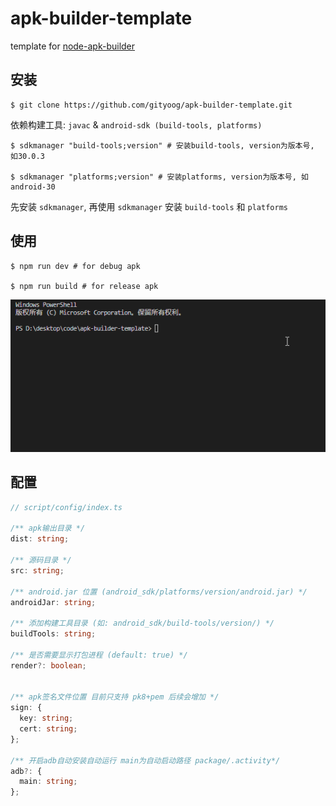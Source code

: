 # apk-builder-template

template for <a href="https://github.com/gityoog/node-apk-builder.git">node-apk-builder</a>

## 安装

```
$ git clone https://github.com/gityoog/apk-builder-template.git
```

依赖构建工具: `javac` & `android-sdk (build-tools, platforms)`

```
$ sdkmanager "build-tools;version" # 安装build-tools, version为版本号, 如30.0.3

$ sdkmanager "platforms;version" # 安装platforms, version为版本号, 如android-30
```

先安装 `sdkmanager`, 再使用 `sdkmanager` 安装 `build-tools` 和 `platforms`

## 使用

```
$ npm run dev # for debug apk

$ npm run build # for release apk
```

![image](./doc/dev.gif)

## 配置

```ts
// script/config/index.ts

/** apk输出目录 */
dist: string;

/** 源码目录 */
src: string;

/** android.jar 位置 (android_sdk/platforms/version/android.jar) */
androidJar: string;

/** 添加构建工具目录 (如: android_sdk/build-tools/version/) */
buildTools: string;

/** 是否需要显示打包进程 (default: true) */
render?: boolean;


/** apk签名文件位置 目前只支持 pk8+pem 后续会增加 */
sign: {
  key: string;
  cert: string;
};

/** 开启adb自动安装自动运行 main为自动启动路径 package/.activity*/
adb?: {
  main: string;
};
```
